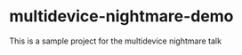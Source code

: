 multidevice-nightmare-demo
==========================

This is a sample project for the multidevice nightmare talk